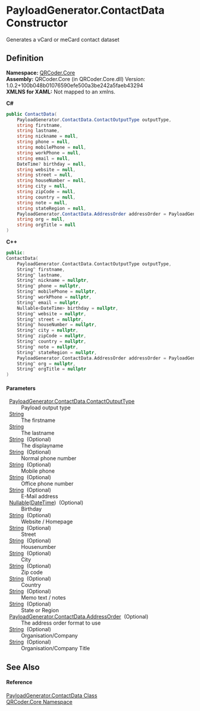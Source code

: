 # PayloadGenerator.ContactData Constructor


Generates a vCard or meCard contact dataset



## Definition
**Namespace:** <a href="N_QRCoder_Core.md">QRCoder.Core</a>  
**Assembly:** QRCoder.Core (in QRCoder.Core.dll) Version: 1.0.2+100b048b01076590efe500a3be242a5faeb43294  
**XMLNS for XAML:** Not mapped to an xmlns.

**C#**
``` C#
public ContactData(
	PayloadGenerator.ContactData.ContactOutputType outputType,
	string firstname,
	string lastname,
	string nickname = null,
	string phone = null,
	string mobilePhone = null,
	string workPhone = null,
	string email = null,
	DateTime? birthday = null,
	string website = null,
	string street = null,
	string houseNumber = null,
	string city = null,
	string zipCode = null,
	string country = null,
	string note = null,
	string stateRegion = null,
	PayloadGenerator.ContactData.AddressOrder addressOrder = PayloadGenerator.ContactData.AddressOrder.Default,
	string org = null,
	string orgTitle = null
)
```
**C++**
``` C++
public:
ContactData(
	PayloadGenerator.ContactData.ContactOutputType outputType, 
	String^ firstname, 
	String^ lastname, 
	String^ nickname = nullptr, 
	String^ phone = nullptr, 
	String^ mobilePhone = nullptr, 
	String^ workPhone = nullptr, 
	String^ email = nullptr, 
	Nullable<DateTime> birthday = nullptr, 
	String^ website = nullptr, 
	String^ street = nullptr, 
	String^ houseNumber = nullptr, 
	String^ city = nullptr, 
	String^ zipCode = nullptr, 
	String^ country = nullptr, 
	String^ note = nullptr, 
	String^ stateRegion = nullptr, 
	PayloadGenerator.ContactData.AddressOrder addressOrder = PayloadGenerator.ContactData.AddressOrder::Default, 
	String^ org = nullptr, 
	String^ orgTitle = nullptr
)
```



#### Parameters
<dl><dt>  <a href="T_QRCoder_Core_PayloadGenerator_ContactData_ContactOutputType.md">PayloadGenerator.ContactData.ContactOutputType</a></dt><dd>Payload output type</dd><dt>  <a href="https://learn.microsoft.com/dotnet/api/system.string" target="_blank" rel="noopener noreferrer">String</a></dt><dd>The firstname</dd><dt>  <a href="https://learn.microsoft.com/dotnet/api/system.string" target="_blank" rel="noopener noreferrer">String</a></dt><dd>The lastname</dd><dt>  <a href="https://learn.microsoft.com/dotnet/api/system.string" target="_blank" rel="noopener noreferrer">String</a>  (Optional)</dt><dd>The displayname</dd><dt>  <a href="https://learn.microsoft.com/dotnet/api/system.string" target="_blank" rel="noopener noreferrer">String</a>  (Optional)</dt><dd>Normal phone number</dd><dt>  <a href="https://learn.microsoft.com/dotnet/api/system.string" target="_blank" rel="noopener noreferrer">String</a>  (Optional)</dt><dd>Mobile phone</dd><dt>  <a href="https://learn.microsoft.com/dotnet/api/system.string" target="_blank" rel="noopener noreferrer">String</a>  (Optional)</dt><dd>Office phone number</dd><dt>  <a href="https://learn.microsoft.com/dotnet/api/system.string" target="_blank" rel="noopener noreferrer">String</a>  (Optional)</dt><dd>E-Mail address</dd><dt>  <a href="https://learn.microsoft.com/dotnet/api/system.nullable-1" target="_blank" rel="noopener noreferrer">Nullable</a>(<a href="https://learn.microsoft.com/dotnet/api/system.datetime" target="_blank" rel="noopener noreferrer">DateTime</a>)  (Optional)</dt><dd>Birthday</dd><dt>  <a href="https://learn.microsoft.com/dotnet/api/system.string" target="_blank" rel="noopener noreferrer">String</a>  (Optional)</dt><dd>Website / Homepage</dd><dt>  <a href="https://learn.microsoft.com/dotnet/api/system.string" target="_blank" rel="noopener noreferrer">String</a>  (Optional)</dt><dd>Street</dd><dt>  <a href="https://learn.microsoft.com/dotnet/api/system.string" target="_blank" rel="noopener noreferrer">String</a>  (Optional)</dt><dd>Housenumber</dd><dt>  <a href="https://learn.microsoft.com/dotnet/api/system.string" target="_blank" rel="noopener noreferrer">String</a>  (Optional)</dt><dd>City</dd><dt>  <a href="https://learn.microsoft.com/dotnet/api/system.string" target="_blank" rel="noopener noreferrer">String</a>  (Optional)</dt><dd>Zip code</dd><dt>  <a href="https://learn.microsoft.com/dotnet/api/system.string" target="_blank" rel="noopener noreferrer">String</a>  (Optional)</dt><dd>Country</dd><dt>  <a href="https://learn.microsoft.com/dotnet/api/system.string" target="_blank" rel="noopener noreferrer">String</a>  (Optional)</dt><dd>Memo text / notes</dd><dt>  <a href="https://learn.microsoft.com/dotnet/api/system.string" target="_blank" rel="noopener noreferrer">String</a>  (Optional)</dt><dd>State or Region</dd><dt>  <a href="T_QRCoder_Core_PayloadGenerator_ContactData_AddressOrder.md">PayloadGenerator.ContactData.AddressOrder</a>  (Optional)</dt><dd>The address order format to use</dd><dt>  <a href="https://learn.microsoft.com/dotnet/api/system.string" target="_blank" rel="noopener noreferrer">String</a>  (Optional)</dt><dd>Organisation/Company</dd><dt>  <a href="https://learn.microsoft.com/dotnet/api/system.string" target="_blank" rel="noopener noreferrer">String</a>  (Optional)</dt><dd>Organisation/Company Title</dd></dl>

## See Also


#### Reference
<a href="T_QRCoder_Core_PayloadGenerator_ContactData.md">PayloadGenerator.ContactData Class</a>  
<a href="N_QRCoder_Core.md">QRCoder.Core Namespace</a>  
